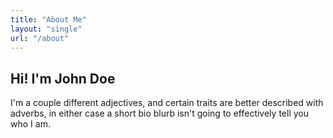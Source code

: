 ```yaml
---
title: "About Me"
layout: "single"
url: "/about"
---
```


## Hi! I'm John Doe

I'm a couple different adjectives, and certain traits are better described with adverbs, in either case a short bio blurb isn't going to effectively tell you who I am.